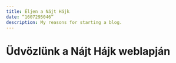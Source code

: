 ```yaml
---
title: Éljen a Nájt Hájk
date: “1607295046”
description: My reasons for starting a blog.
---
```

# Üdvözlünk a Nájt Hájk weblapján

